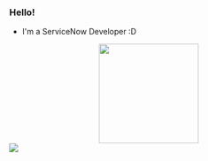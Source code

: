 ### Hello!

* I'm a ServiceNow Developer :D

<div align="center">
  <a href="https://github.com/raizagarcia">
  <img height="180em" src="https://github-readme-stats.vercel.app/api/top-langs/?username=raizagarcia&layout=compact&langs_count=7&theme=light"/>
</div>


<div>
  <a href="https://www.linkedin.com/in/raizagarcia/" target="_blank"><img src="https://img.shields.io/badge/Linkedin-0e76a8?style=for-the-badge&logo=Linkedin&logoColor=white" target="_blank"></a>
</div>
